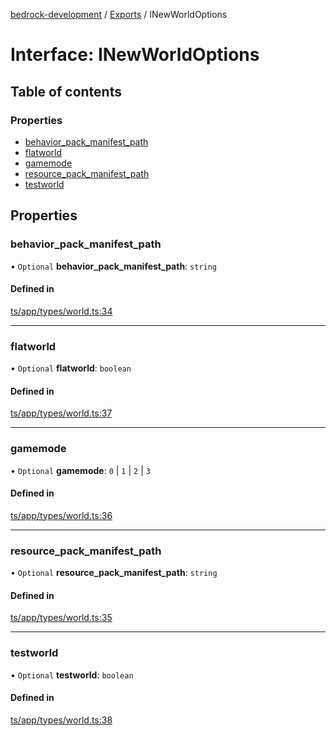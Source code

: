 [bedrock-development](../README.md) / [Exports](../modules.md) / INewWorldOptions

# Interface: INewWorldOptions

## Table of contents

### Properties

- [behavior\_pack\_manifest\_path](INewWorldOptions.md#behavior_pack_manifest_path)
- [flatworld](INewWorldOptions.md#flatworld)
- [gamemode](INewWorldOptions.md#gamemode)
- [resource\_pack\_manifest\_path](INewWorldOptions.md#resource_pack_manifest_path)
- [testworld](INewWorldOptions.md#testworld)

## Properties

### behavior\_pack\_manifest\_path

• `Optional` **behavior\_pack\_manifest\_path**: `string`

#### Defined in

[ts/app/types/world.ts:34](https://github.com/DauntlessStudio/Bedrock-Developments/blob/c7d1542/ts/app/types/world.ts#L34)

___

### flatworld

• `Optional` **flatworld**: `boolean`

#### Defined in

[ts/app/types/world.ts:37](https://github.com/DauntlessStudio/Bedrock-Developments/blob/c7d1542/ts/app/types/world.ts#L37)

___

### gamemode

• `Optional` **gamemode**: ``0`` \| ``1`` \| ``2`` \| ``3``

#### Defined in

[ts/app/types/world.ts:36](https://github.com/DauntlessStudio/Bedrock-Developments/blob/c7d1542/ts/app/types/world.ts#L36)

___

### resource\_pack\_manifest\_path

• `Optional` **resource\_pack\_manifest\_path**: `string`

#### Defined in

[ts/app/types/world.ts:35](https://github.com/DauntlessStudio/Bedrock-Developments/blob/c7d1542/ts/app/types/world.ts#L35)

___

### testworld

• `Optional` **testworld**: `boolean`

#### Defined in

[ts/app/types/world.ts:38](https://github.com/DauntlessStudio/Bedrock-Developments/blob/c7d1542/ts/app/types/world.ts#L38)
